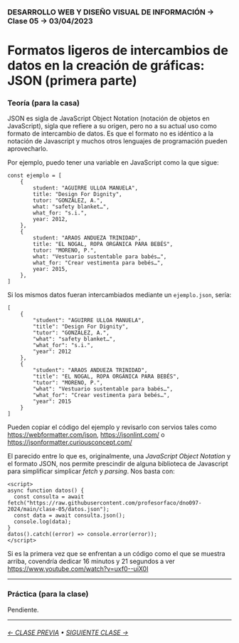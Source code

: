 ### DESARROLLO WEB Y DISEÑO VISUAL DE INFORMACIÓN → Clase 05 → 03/04/2023

# Formatos ligeros de intercambios de datos en la creación de gráficas: JSON (primera parte)

### Teoría (para la casa)

JSON es sigla de JavaScript Object Notation (notación de objetos en JavaScript), sigla que refiere a su origen, pero no a su actual uso como formato de intercambio de datos. Es que el formato no es idéntico a la notación de Javascript y muchos otros lenguajes de programación pueden aprovecharlo.

Por ejemplo, puedo tener una variable en JavaScript como la que sigue:

```
const ejemplo = [
    {
        student: "AGUIRRE ULLOA MANUELA",
        title: "Design For Dignity",
        tutor: "GONZÁLEZ, A.",
        what: "safety blanket…",
        what_for: "s.i.",
        year: 2012,
    },
    {
        student: "ARAOS ANDUEZA TRINIDAD",
        title: "EL NOGAL, ROPA ORGÁNICA PARA BEBÉS",
        tutor: "MORENO, P.",
        what: "Vestuario sustentable para babés…",
        what_for: "Crear vestimenta para bebés…",
        year: 2015,
    },
]
```

Si los mismos datos fueran intercambiados mediante un `ejemplo.json`, sería:

```
[
	{
		"student": "AGUIRRE ULLOA MANUELA",
		"title": "Design For Dignity",
		"tutor": "GONZÁLEZ, A.",
		"what": "safety blanket…",
		"what_for": "s.i.",
		"year": 2012
	},
	{
		"student": "ARAOS ANDUEZA TRINIDAD",
		"title": "EL NOGAL, ROPA ORGÁNICA PARA BEBÉS",
		"tutor": "MORENO, P.",
		"what": "Vestuario sustentable para babés…",
		"what_for": "Crear vestimenta para bebés…",
		"year": 2015
	}
]
```

Pueden copiar el código del ejemplo y revisarlo con servios tales como https://webformatter.com/json, https://jsonlint.com/ o https://jsonformatter.curiousconcept.com/

El parecido entre lo que es, originalmente, una *JavaScript Object Notation* y el formato JSON, nos permite prescindir de alguna biblioteca de Javascript para simplificar simplicar *fetch* y *parsing*. Nos basta con: 

```
<script>
async function datos() {
  const consulta = await fetch("https://raw.githubusercontent.com/profesorfaco/dno097-2024/main/clase-05/datos.json");
  const data = await consulta.json();
  console.log(data);
}
datos().catch((error) => console.error(error));
</script>
```

Si es la primera vez que se enfrentan a un código como el que se muestra arriba, covendría dedicar 16 minutos y 21 segundos a ver https://www.youtube.com/watch?v=uxf0--uiX0I

- - - - - - - - - - - - - - 

### Práctica (para la clase)

Pendiente.

- - - - - - - 

###### [← CLASE PREVIA](https://github.com/profesorfaco/dno097-2024/tree/main/clase-04) • [SIGUIENTE CLASE →](https://github.com/profesorfaco/dno097-2024/tree/main/clase-06)
